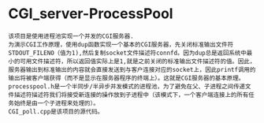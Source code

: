 # CGI_server-ProcessPool
						
	该项目是使用进程池实现一个并发的CGI服务器.		
	为演示CGI工作原理，使用dup函数实现一个基本的CGI服务器，先关闭标准输出文件符STDOUT_FILENO（值为1),然后复制socket文件描述符connfd。因为dup总是返回系统中最小的可用文件描述符，所以返回值实际上是1,就是之前关闭的标准输出文件描述符的值。因此，服务器输出到标准输出的内容就会直接发送到与客户连接对应的socket上，因此printf调用的输出将被客户端获得（而不是显示在服务器程序的终端上）。这就是CGI服务器的基本原理。		
	processpool.h是一个半同步/半异步并发模式的进程池，为了避免在父、子进程之间传递文件描述符描述符我们将接受新连接的操作放到子进程中（该模式下，一个客户端连接上的所有任务始终是由一个子进程来处理的）。		
	CGI_poll.cpp是该项目的源代码。
